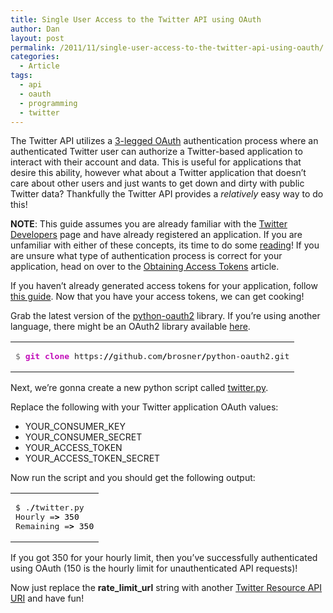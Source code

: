 ```yaml
---
title: Single User Access to the Twitter API using OAuth
author: Dan
layout: post
permalink: /2011/11/single-user-access-to-the-twitter-api-using-oauth/
categories:
  - Article
tags:
  - api
  - oauth
  - programming
  - twitter
---
```

The Twitter API utilizes a [3-legged OAuth][1] authentication process where an authenticated Twitter user can authorize a Twitter-based application to interact with their account and data. This is useful for applications that desire this ability, however what about a Twitter application that doesn&#8217;t care about other users and just wants to get down and dirty with public Twitter data? Thankfully the Twitter API provides a *relatively* easy way to do this!

**NOTE**: This guide assumes you are already familiar with the <a title="Twitter Developers" href="https://dev.twitter.com/" target="_blank">Twitter Developers</a> page and have already registered an application. If you are unfamiliar with either of these concepts, its time to do some <a title="Twitter Developer Documentation" href="https://dev.twitter.com/docs" target="_blank">reading</a>! If you are unsure what type of authentication process is correct for your application, head on over to the <a title="Obtaining Access Tokens" href="https://dev.twitter.com/docs/auth/obtaining-access-tokens" target="_blank">Obtaining Access Tokens</a> article.

If you haven&#8217;t already generated access tokens for your application, follow <a href="https://dev.twitter.com/docs/auth/tokens-devtwittercom" target="_blank">this guide</a>. Now that you have your access tokens, we can get cooking!

Grab the latest version of the <a title="python-oauth2" href="https://github.com/brosner/python-oauth2" target="_blank">python-oauth2</a> library. If you&#8217;re using another language, there might be an OAuth2 library available <a href="https://dev.twitter.com/docs/auth/oauth/single-user-with-examples" target="_blank">here</a>.

<div class="wp_syntax">
  <table>
    <tr>
      <td class="code">
        <pre class="bash" style="font-family:monospace;"><span style="color: #666666;">$ </span><span style="color: #c20cb9; font-weight: bold;">git clone</span> https:<span style="color: #000000; font-weight: bold;">//</span>github.com<span style="color: #000000; font-weight: bold;">/</span>brosner<span style="color: #000000; font-weight: bold;">/</span>python-oauth2.git</pre>
      </td>
    </tr>
  </table>
</div>

Next, we&#8217;re gonna create a new python script called <a href="https://gist.github.com/1667574" target="_blank">twitter.py</a>.



Replace the following with your Twitter application OAuth values:

*   YOUR\_CONSUMER\_KEY
*   YOUR\_CONSUMER\_SECRET
*   YOUR\_ACCESS\_TOKEN
*   YOUR\_ACCESS\_TOKEN_SECRET

Now run the script and you should get the following output:

<div class="wp_syntax">
  <table>
    <tr>
      <td class="code">
        <pre class="bash" style="font-family:monospace;">$ .<span style="color: #000000; font-weight: bold;">/</span>twitter.py
Hourly =<span style="color: #000000; font-weight: bold;">&gt;</span> <span style="color: #000000;">350</span>
Remaining =<span style="color: #000000; font-weight: bold;">&gt;</span> <span style="color: #000000;">350</span></pre>
      </td>
    </tr>
  </table>
</div>

If you got 350 for your hourly limit, then you&#8217;ve successfully authenticated using OAuth (150 is the hourly limit for unauthenticated API requests)!

Now just replace the **rate\_limit\_url** string with another <a href="https://dev.twitter.com/docs/api" target="_blank">Twitter Resource API URI</a> and have fun!

 [1]: https://dev.twitter.com/docs/auth/3-legged-authorization "3-legged OAuth"
